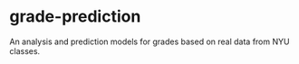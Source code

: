 # grade-prediction
An analysis and prediction models for grades based on real data from NYU classes.
